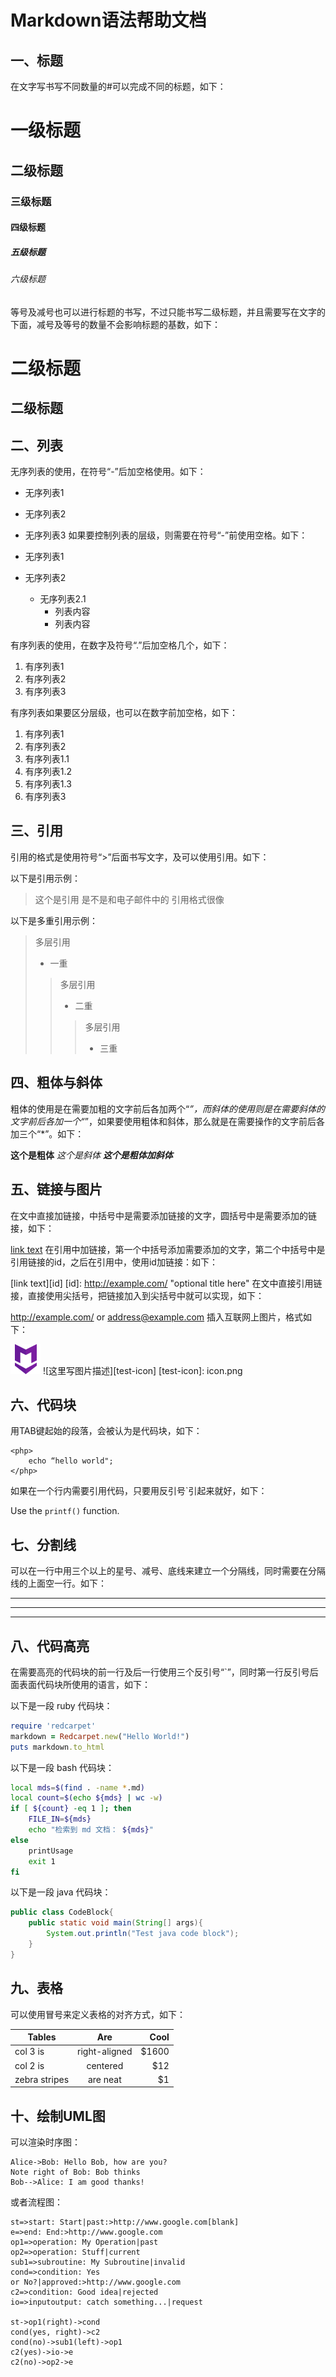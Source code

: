 # Markdown语法帮助文档

## 一、标题
在文字写书写不同数量的#可以完成不同的标题，如下：

# 一级标题
## 二级标题
### 三级标题
#### 四级标题
##### 五级标题
###### 六级标题
等号及减号也可以进行标题的书写，不过只能书写二级标题，并且需要写在文字的下面，减号及等号的数量不会影响标题的基数，如下：

二级标题
=========

二级标题
---------


## 二、列表
无序列表的使用，在符号“-”后加空格使用。如下：

- 无序列表1
- 无序列表2
- 无序列表3
如果要控制列表的层级，则需要在符号“-”前使用空格。如下：

- 无序列表1
- 无序列表2
  - 无序列表2.1
     - 列表内容
     - 列表内容

 
有序列表的使用，在数字及符号“.”后加空格几个，如下：

1. 有序列表1
2. 有序列表2
3. 有序列表3

有序列表如果要区分层级，也可以在数字前加空格，如下：

1. 有序列表1
2. 有序列表2
 1. 有序列表1.1
 2. 有序列表1.2
 3. 有序列表1.3
3. 有序列表3


## 三、引用
引用的格式是使用符号“>”后面书写文字，及可以使用引用。如下：

以下是引用示例：
>这个是引用
> 是不是和电子邮件中的
> 引用格式很像

以下是多重引用示例：
> 多层引用
> - 一重
>> 多层引用
>> - 二重
>>> 多层引用
>>> - 三重

## 四、粗体与斜体
粗体的使用是在需要加粗的文字前后各加两个“*”，而斜体的使用则是在需要斜体的文字前后各加一个“*”，如果要使用粗体和斜体，那么就是在需要操作的文字前后各加三个“*”。如下：

**这个是粗体**
*这个是斜体*
***这个是粗体加斜体***


## 五、链接与图片
在文中直接加链接，中括号中是需要添加链接的文字，圆括号中是需要添加的链接，如下：

[link text](http://example.com/ "optional title")
在引用中加链接，第一个中括号添加需要添加的文字，第二个中括号中是引用链接的id，之后在引用中，使用id加链接：如下：

[link text][id]
[id]: http://example.com/ "optional title here"
在文中直接引用链接，直接使用尖括号，把链接加入到尖括号中就可以实现，如下：

<http://example.com/> or <address@example.com>
插入互联网上图片，格式如下：

![这里写图片描述](icon.png)
![这里写图片描述][test-icon]
[test-icon]: icon.png


## 六、代码块
用TAB键起始的段落，会被认为是代码块，如下：

    <php>
        echo “hello world";
    </php>
如果在一个行内需要引用代码，只要用反引号`引起来就好，如下：

Use the `printf()` function.


## 七、分割线
可以在一行中用三个以上的星号、减号、底线来建立一个分隔线，同时需要在分隔线的上面空一行。如下：

---
****
___


## 八、代码高亮
在需要高亮的代码块的前一行及后一行使用三个反引号“`”，同时第一行反引号后面表面代码块所使用的语言，如下：

以下是一段 ruby 代码块：
```ruby
require 'redcarpet'
markdown = Redcarpet.new("Hello World!")
puts markdown.to_html
```

以下是一段 bash 代码块：
```bash
local mds=$(find . -name *.md)
local count=$(echo ${mds} | wc -w)
if [ ${count} -eq 1 ]; then
    FILE_IN=${mds}
    echo "检索到 md 文档： ${mds}"
else
    printUsage
    exit 1
fi
```

以下是一段 java 代码块：
```java
public class CodeBlock{
    public static void main(String[] args){
        System.out.println("Test java code block");
    }
}
```


## 九、表格
可以使用冒号来定义表格的对齐方式，如下：

| Tables | Are | Cool |
| ------------- |:-------------:| -----:|
| col 3 is | right-aligned | $1600 |
| col 2 is | centered | $12 |
| zebra stripes | are neat | $1 |

## 十、绘制UML图
可以渲染时序图：

```sequence
Alice->Bob: Hello Bob, how are you?
Note right of Bob: Bob thinks
Bob-->Alice: I am good thanks!
```
或者流程图：

```flow
st=>start: Start|past:>http://www.google.com[blank]
e=>end: End:>http://www.google.com
op1=>operation: My Operation|past
op2=>operation: Stuff|current
sub1=>subroutine: My Subroutine|invalid
cond=>condition: Yes
or No?|approved:>http://www.google.com
c2=>condition: Good idea|rejected
io=>inputoutput: catch something...|request

st->op1(right)->cond
cond(yes, right)->c2
cond(no)->sub1(left)->op1
c2(yes)->io->e
c2(no)->op2->e
```
